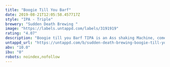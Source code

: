 ```yaml
---
title: "Boogie Till You Barf"
date: 2019-08-21T12:05:58.457717Z
style: "IPA - Triple"
brewery: "Sudden Death Brewing "
image: "https://labels.untappd.com/labels/3191919"
rating: "4.07"
description: "Boogie till you Barf TIPA is an Ass shaking Machine, comes at 10% ABV. Super soft Mouthfeel like a kiss from Rick James and a super thick and juicy Body like Tina Turner ( early years of course ?) Hops like Mosaic, Galaxy, Citra and Nelson making this beer our all time Favorite! "
untappd_url: "https://untappd.com/b/sudden-death-brewing-boogie-till-you-barf/3191919"
abv: "10.0"
ibu: "0"
robots: noindex,nofollow
---
```

